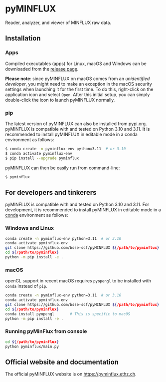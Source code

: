 # pyMINFLUX

Reader, analyzer, and viewer of MINFLUX raw data.

## Installation

### Apps

Compiled executables (apps) for Linux, macOS and Windows can be downloaded from the [release page](#). 

**Please note**: since pyMINFLUX on macOS comes from an *unidentified developer*, you might need to make an exception in the macOS security settings when launching it for the first time. To do this, right-click on the application icon and select `Open`. After this initial setup, you can simply double-click the icon to launch pyMINFLUX normally.

### pip

The latest version of pyMINFLUX can also be installed from pypi.org. pyMINFLUX is compatible with and tested on Python 3.10 and 3.11. It is recommended to install pyMINFLUX in editable mode in a conda environment as follows:

```sh
$ conda create -n pyminflux-env python=3.11  # or 3.10
$ conda activate pyminflux-env
$ pip install --upgrade pyminflux
```

pyMINFLUX can then be easily run from command-line:

```sh
$ pyminflux
```

## For developers and tinkerers

pyMINFLUX is compatible with and tested on Python 3.10 and 3.11. For development, it is recommended to install pyMINFLUX in editable mode in a [conda](https://docs.conda.io/en/latest/miniconda.html#latest-miniconda-installer-links) environment as follows:

### Windows and Linux

```bash
conda create -n pyminflux-env python=3.11  # or 3.10
conda activate pyminflux-env
git clone https://github.com/bsse-scf/pyMINFLUX ${/path/to/pyminflux}
cd ${/path/to/pyminflux}
python -m pip install -e .
```

### macOS

openGL support in recent macOS requires `pyopengl` to be installed with `conda` instead of `pip`.

```bash
conda create -n pyminflux-env python=3.11  # or 3.10
conda activate pyminflux-env
git clone https://github.com/bsse-scf/pyMINFLUX ${/path/to/pyminflux}
cd ${/path/to/pyminflux}
conda install pyopengl       # This is specific to macOS
python -m pip install -e .
```

### Running pyMinFlux from console

```bash
cd ${/path/to/pyminflux}
python pyminflux/main.py
```

## Official website and documentation

The official pyMINFLUX website is on https://pyminflux.ethz.ch.
